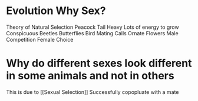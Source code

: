 # Evolution Why Sex?

Theory of Natural Selection
Peacock Tail
	Heavy
	Lots of energy to grow
	Conspicuous 
Beetles
Butterflies
Bird Mating Calls
Ornate Flowers
Male Competition
Female Choice

# Why do different sexes look different in some animals and not in others

This is due to [[Sexual Selection]]
Successfully copopluate with a mate